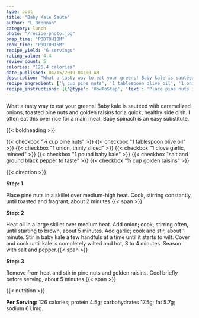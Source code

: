 ```yaml
---
type: post
title: "Baby Kale Saute"
author: "L Brennan"
category: lunch
photo: "/recipe-photo.jpg"
prep_time: "P0DT0H10M"
cook_time: "P0DT0H15M"
recipe_yield: "6 servings"
rating_value: 4.4
review_count: 5
calories: "126.4 calories"
date_published: 04/15/2019 04:00 AM
description: "What a tasty way to eat your greens! Baby kale is sautéed with caramelized onions, toasted pine nuts and golden raisins for a quick, healthy side dish. I often eat this over rice for a main meal. Baby spinach is an easy substitute."
recipe_ingredient: ['¼ cup pine nuts', '1 tablespoon olive oil', '1 onion, thinly sliced', '1 clove garlic, minced', '1 pound baby kale', 'salt and ground black pepper to taste', '¼ cup golden raisins']
recipe_instructions: [{'@type': 'HowToStep', 'text': 'Place pine nuts in a skillet over medium-high heat. Cook, stirring constantly, until toasted and fragrant, about 2 minutes.\n'}, {'@type': 'HowToStep', 'text': 'Heat oil in a large skillet over medium heat. Add onion; cook, stirring often, until starting to brown, about 5 minutes. Add garlic; cook and stir, about 1 minute. Stir in baby kale a few handfuls at a time until it starts to wilt. Cover and cook until kale is completely wilted and hot, 3 to 4 minutes. Season with salt and pepper.\n'}, {'@type': 'HowToStep', 'text': 'Remove from heat and stir in pine nuts and golden raisins. Cool briefly before serving, about 5 minutes.\n'}]
---
```


What a tasty way to eat your greens! Baby kale is sautéed with caramelized onions, toasted pine nuts and golden raisins for a quick, healthy side dish. I often eat this over rice for a main meal. Baby spinach is an easy substitute. 

{{< boldheading >}}

{{< checkbox "¼ cup pine nuts" >}}
{{< checkbox "1 tablespoon olive oil" >}}
{{< checkbox "1  onion, thinly sliced" >}}
{{< checkbox "1 clove garlic, minced" >}}
{{< checkbox "1 pound baby kale" >}}
{{< checkbox "salt and ground black pepper to taste" >}}
{{< checkbox "¼ cup golden raisins" >}}


{{< direction >}}

**Step: 1**

Place pine nuts in a skillet over medium-high heat. Cook, stirring constantly, until toasted and fragrant, about 2 minutes.{{< span >}}

**Step: 2**

Heat oil in a large skillet over medium heat. Add onion; cook, stirring often, until starting to brown, about 5 minutes. Add garlic; cook and stir, about 1 minute. Stir in baby kale a few handfuls at a time until it starts to wilt. Cover and cook until kale is completely wilted and hot, 3 to 4 minutes. Season with salt and pepper.{{< span >}}

**Step: 3**

Remove from heat and stir in pine nuts and golden raisins. Cool briefly before serving, about 5 minutes.{{< span >}}

{{< nutrition >}}

**Per Serving:** 126 calories; protein 4.5g; carbohydrates 17.5g; fat 5.7g; sodium 61.1mg.